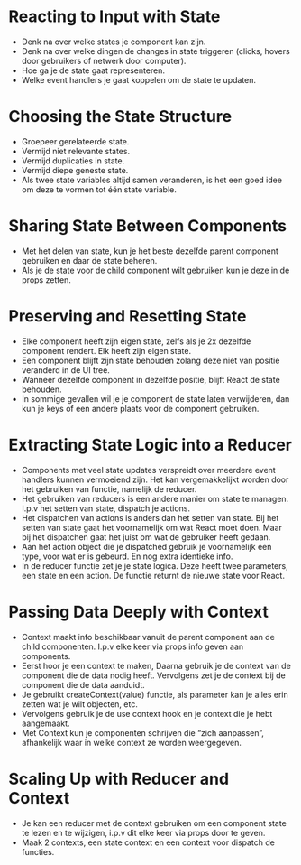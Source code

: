 # Reacting to Input with State
- Denk na over welke states je component kan zijn.
- Denk na over welke dingen de changes in state triggeren (clicks, hovers door gebruikers of netwerk door computer).
- Hoe ga je de state gaat representeren.
- Welke event handlers je gaat koppelen om de state te updaten.


# Choosing the State Structure
- Groepeer gerelateerde state.
- Vermijd niet relevante states.
- Vermijd duplicaties in state.
- Vermijd diepe geneste state.
- Als twee state variables altijd samen veranderen, is het een goed idee om deze te vormen tot één state variable.

# Sharing State Between Components
- Met het delen van state, kun je het beste dezelfde parent component gebruiken en daar de state beheren.
- Als je de state voor de child component wilt gebruiken kun je deze in de props zetten.

# Preserving and Resetting State
- Elke component heeft zijn eigen state, zelfs als je 2x dezelfde component rendert. Elk heeft zijn eigen state.
- Een component blijft zijn state behouden zolang deze niet van positie veranderd in de UI tree.
- Wanneer dezelfde component in dezelfde positie, blijft React de state behouden.
- In sommige gevallen wil je je component de state laten verwijderen, dan kun je keys of een andere plaats voor de component gebruiken.

# Extracting State Logic into a Reducer
- Components met veel state updates verspreidt over meerdere event handlers kunnen vermoeiend zijn. Het kan vergemakkelijkt worden door het gebruiken van functie, namelijk de reducer.
- Het gebruiken van reducers is een andere manier om state te managen. I.p.v het setten van state, dispatch je actions. 
- Het dispatchen van actions is anders dan het setten van state. Bij het setten van state gaat het voornamelijk om wat React moet doen. Maar bij het dispatchen gaat het juist om wat de gebruiker heeft gedaan.
- Aan het action object die je dispatched gebruik je voornamelijk een type, voor wat er is gebeurd. En nog extra identieke info.
- In de reducer functie zet je je state logica. Deze heeft twee parameters, een state en een action. De functie returnt de nieuwe state voor React.

# Passing Data Deeply with Context
- Context maakt info beschikbaar vanuit de parent component aan de child componenten. I.p.v elke keer via props info geven aan components.
- Eerst hoor je een context te maken, Daarna gebruik je de context van de component die de data nodig heeft. Vervolgens zet je de context bij de component die de data aanduidt.
- Je gebruikt createContext(value) functie, als parameter kan je alles erin zetten wat je wilt objecten, etc.
- Vervolgens gebruik je de use context hook en je context die je hebt aangemaakt.
- Met Context kun je componenten schrijven die “zich aanpassen”, afhankelijk waar in welke context ze worden weergegeven.

# Scaling Up with Reducer and Context
- Je kan een reducer met de context gebruiken om een component state te lezen en te wijzigen, i.p.v dit elke keer via props door te geven.
- Maak 2 contexts, een state context en een context voor dispatch de functies.
